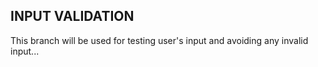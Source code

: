 ## INPUT VALIDATION

This branch will be used for testing user's input and avoiding any invalid input...
